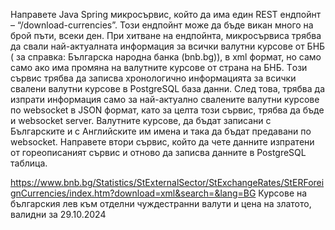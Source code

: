 Направете Java Spring микросървис, който да има един REST ендпойнт – “/download-currencies”.
Този ендпойнт може да бъде викан много на брой пъти, всеки ден. 
При хитване на ендпойнта, микросървиса трябва да свали най-актуалната информация за всички валутни курсове от БНБ ( за справка: Българска народна банка (bnb.bg)), 
в xml формат, но само само ако има промяна на валутните курсове от страна на БНБ. Tози сървис трябва да записва хронологично информацията за всички свалени валутни курсове в PostgreSQL база данни.
След това, трябва да изпрати информация само за най-актуално свалените валутни курсове по websocket в JSON формат, като за целта този сървис, трябва да бъде и websocket server. 
Валутните курсове, да бъдат записани с Българските и с Английските им имена и така да бъдат предавани по websocket.
Направете втори сървис, който да чете данните изпратени от гореописаният сървис и отново да записва данните в PostgreSQL таблица.

https://www.bnb.bg/Statistics/StExternalSector/StExchangeRates/StERForeignCurrencies/index.htm?download=xml&search=&lang=BG
Курсове на българския лев към отделни чуждестранни валути и цена на златото, валидни за 29.10.2024

